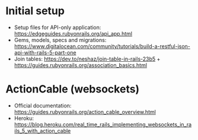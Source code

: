 # Initial setup

* Setup files for API-only application: https://edgeguides.rubyonrails.org/api_app.html
* Gems, models, specs and migrations: https://www.digitalocean.com/community/tutorials/build-a-restful-json-api-with-rails-5-part-one
* Join tables: https://dev.to/neshaz/join-table-in-rails-23b5 + https://guides.rubyonrails.org/association_basics.html

# ActionCable (websockets)

* Official documentation: https://guides.rubyonrails.org/action_cable_overview.html
* Heroku: https://blog.heroku.com/real_time_rails_implementing_websockets_in_rails_5_with_action_cable


